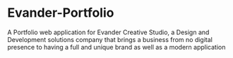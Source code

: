 # Evander-Portfolio

A Portfolio web application for Evander Creative Studio, a Design and Development solutions company that brings a business from no digital presence to having a full and unique brand as well as a modern application
